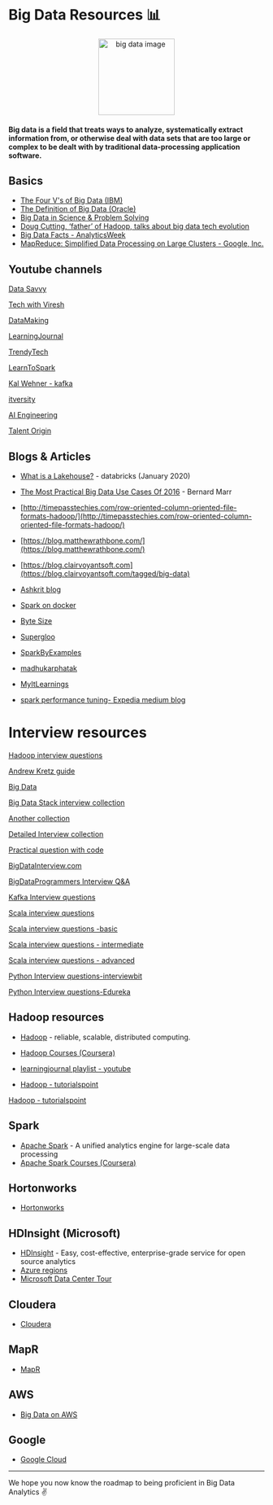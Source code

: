 # Big Data Resources :bar_chart:


<p  align="center"><img  height="150"  src="https://encrypted-tbn0.gstatic.com/images?q=tbn%3AANd9GcS49q6QANcgrP1v4WYyWsdQPninNpn1j72c7w&usqp=CAU" alt="big data image"></p>


#### Big data is a field that treats ways to analyze, systematically extract information from, or otherwise deal with data sets that are too large or complex to be dealt with by traditional data-processing application software. 

## Basics
* [The Four V's of Big Data (IBM)](https://www.ibmbigdatahub.com/infographic/four-vs-big-data)
* [The Definition of Big Data (Oracle)](https://www.oracle.com/big-data/guide/what-is-big-data.html)
* [Big Data in Science & Problem Solving](https://international-soil-radiocarbon-database.github.io/SOC-Hub/2018/06/27/Bigdata-Ag/)
* [Doug Cutting, ‘father’ of Hadoop, talks about big data tech evolution](https://www.computerweekly.com/news/450420002/Doug-Cutting-father-of-Hadoop-talks-about-big-data-tech-evolution)
* [Big Data Facts  - AnalyticsWeek ](https://analyticsweek.com/content/big-data-facts/)
* [MapReduce: Simplified Data Processing on Large Clusters - Google, Inc.](https://static.googleusercontent.com/media/research.google.com/en//archive/mapreduce-osdi04.pdf)

## Youtube channels
[Data Savvy](https://www.youtube.com/watch?v=jBArqO7isdg&list=PL9sbKmQTkW05mXqnq1vrrT8pCsEa53std)

[Tech with Viresh](https://www.youtube.com/channel/UCZqHmLZxX0KC6PiJHETflOg)

[DataMaking](https://www.youtube.com/channel/UCFQucNX7WsUwaWGNTrn6bIQ)

[LearningJournal](https://www.youtube.com/channel/UC8OU1Tc1kxiI37uXBAbTX7A)

[TrendyTech](https://www.youtube.com/channel/UCbTggJVf0NDTfWX-C_gUGSg)

[LearnToSpark](https://www.youtube.com/channel/UCl8BC-R6fqITW9UrSXj5Uxg/videos)

[Kal Wehner - kafka](https://www.youtube.com/user/megachucky/videos)

[itversity](https://www.youtube.com/channel/UCakdSIPsJqiOLqylgoYmwQg)

[AI Engineering](https://www.youtube.com/channel/UCwBs8TLOogwyGd0GxHCp-Dw)

[Talent Origin](https://www.youtube.com/channel/UCidQrtaWcEJ-1E-ikTP35qg/featured)

## Blogs & Articles
* [What is a Lakehouse?](https://databricks.com/blog/2020/01/30/what-is-a-data-lakehouse.html) - databricks (January 2020)
* [The Most Practical Big Data Use Cases Of 2016](https://www.forbes.com/sites/bernardmarr/2016/08/25/the-most-practical-big-data-use-cases-of-2016/) - Bernard Marr
* [http://timepasstechies.com/row-oriented-column-oriented-file-formats-hadoop/](http://timepasstechies.com/row-oriented-column-oriented-file-formats-hadoop/)

* [https://blog.matthewrathbone.com/](https://blog.matthewrathbone.com/)

* [https://blog.clairvoyantsoft.com](https://blog.clairvoyantsoft.com/tagged/big-data)

* [Ashkrit blog](http://ashkrit.blogspot.com/)

* [Spark on docker](https://towardsdatascience.com/diy-apache-spark-docker-bb4f11c10d24)

* [Byte Size](https://www.pavanpkulkarni.com/blog/13-spark-on-docker/)

* [Supergloo](https://supergloo.com/spark-tutorial/spark-tutorials-scala/)

* [SparkByExamples](https://sparkbyexamples.com/)

* [madhukarphatak](http://blog.madhukaraphatak.com/)

* [MyItLearnings](http://myitlearnings.com/)

* [spark performance tuning- Expedia medium blog](https://medium.com/expedia-group-tech/part-5-how-to-resolve-common-errors-when-switching-to-cost-efficient-apache-spark-executor-36e8d4290536)

# Interview resources
[Hadoop interview questions](https://www.besanttechnologies.com/hadoop-interview-questions-and-answers)

[Andrew Kretz guide](https://github.com/andkret/Cookbook/blob/master/sections/08-InterviewQuestions.md)

[Big Data](https://github.com/PrashantM89/BigData_Interview_QA/blob/master/Interview_Q%26A.txt)

[Big Data Stack interview collection](https://github.com/hemant-rout/BigDataInterview)

[Another collection](https://github.com/UpendraNallabolu/BigData_InterviewQuestions)

[Detailed Interview collection](https://github.com/SatyaRaghuNandan/BigData-Interview-Prep)

[Practical question with code](https://github.com/amarkum/interview-brushups)

[BigDataInterview.com](bigdatainterview.com)

[BigDataProgrammers Interview Q&A](https://bigdataprogrammers.com/interview-qa/)

[Kafka Interview questions](https://www.onlineinterviewquestions.com/apache-kafka-interview-questions)

[Scala interview questions](https://github.com/Jarlakxen/Scala-Interview-Questions)

[Scala interview questions -basic](https://www.journaldev.com/8958/scala-interview-questions-answers)

[Scala interview questions - intermediate](https://www.journaldev.com/9663/scala-interview-questions)

[Scala interview questions - advanced](https://www.journaldev.com/8960/scala-advanced-interview-questions)

[Python Interview questions-interviewbit](https://www.interviewbit.com/python-interview-questions/)

[Python Interview questions-Edureka](https://www.interviewbit.com/python-interview-questions/)

## Hadoop resources
   * [Hadoop](https://hadoop.apache.org/) - reliable, scalable, distributed computing.
   * [Hadoop Courses (Coursera)](https://www.coursera.org/search?query=hadoop&)
   * [learningjournal playlist - youtube](https://www.youtube.com/watch?v=KZwb-QTmxks&list=PLkz1SCf5iB4dw3jbRo0SYCk2urRESUA3v)

   * [Hadoop - tutorialspoint](https://www.tutorialspoint.com/hadoop/hadoop_hdfs_overview.htm)

[Hadoop - tutorialspoint](https://www.tutorialspoint.com/hadoop/hadoop_hdfs_overview.htm)
## Spark
   * [Apache Spark](https://spark.apache.org/) - A unified analytics engine for large-scale data processing
   * [Apache Spark Courses (Coursera)](https://www.coursera.org/courses?query=apache%20spark)
## Hortonworks
   * [Hortonworks](https://hortonworks.com/)
## HDInsight (Microsoft)
   * [HDInsight](https://azure.microsoft.com/en-in/services/hdinsight/?cdn=disable) - Easy, cost-effective, enterprise-grade service for open source analytics
   * [Azure regions](https://azure.microsoft.com/en-in/global-infrastructure/regions/)
   * [Microsoft Data Center Tour](https://www.youtube.com/watch?v=9VWA-7_-Pb0)
## Cloudera
   * [Cloudera](https://www.cloudera.com/)
## MapR
   * [MapR](https://mapr.com/)
## AWS
* [Big Data on AWS](https://aws.amazon.com/big-data/getting-started/)
## Google
* [Google Cloud](https://cloud.google.com/solutions/big-data/)

<hr>

We hope you now know the roadmap to being proficient in Big Data Analytics :v:

